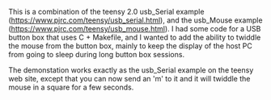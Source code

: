 This is a combination of the teensy 2.0 usb_Serial example (https://www.pjrc.com/teensy/usb_serial.html), and the usb_Mouse example (https://www.pjrc.com/teensy/usb_mouse.html).
I had some code for a USB button box that uses C + Makefile, and I wanted to add the ability to twiddle the mouse from the button box, mainly to keep the display of the host PC from going to sleep during long button box sessions.

The demonstation works exactly as the usb_Serial example on the teensy web site, except that you can now send an 'm' to it and it will twiddle the mouse in a square for a few seconds.
